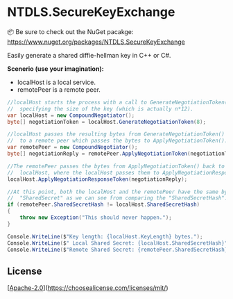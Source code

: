 # NTDLS.SecureKeyExchange

📦 Be sure to check out the NuGet pacakge: https://www.nuget.org/packages/NTDLS.SecureKeyExchange

Easily generate a shared diffie-hellman key in C++ or C#.

**Scenerio (use your imagination):**
* localHost is a local service.
* remotePeer is a remote peer.

```csharp
//localHost starts the process with a call to GenerateNegotiationToken(),
//  specifying the size of the key (which is actually n*12).
var localHost = new CompoundNegotiator();
byte[] negotiationToken = localHost.GenerateNegotiationToken(8);

//localHost passes the resulting bytes from GenerateNegotiationToken()
//  to a remote peer which passes the bytes to ApplyNegotiationToken().
var remotePeer = new CompoundNegotiator();
byte[] negotiationReply = remotePeer.ApplyNegotiationToken(negotiationToken);

//The remotePeer passes the bytes from ApplyNegotiationToken() back to the 
//  localHost, where the localHost passes them to ApplyNegotiationResponseToken()
localHost.ApplyNegotiationResponseToken(negotiationReply);

//At this point, both the localHost and the remotePeer have the same bytes in
//  "SharedSecret" as we can see from comparing the "SharedSecretHash".
if (remotePeer.SharedSecretHash != localHost.SharedSecretHash)
{
    throw new Exception("This should never happen.");
}

Console.WriteLine($"Key length: {localHost.KeyLength} bytes.");
Console.WriteLine($" Local Shared Secret: {localHost.SharedSecretHash}");
Console.WriteLine($"Remote Shared Secret: {remotePeer.SharedSecretHash}");
```

## License
[[Apache-2.0](https://choosealicense.com/licenses/apache-2.0/)](https://choosealicense.com/licenses/mit/)

